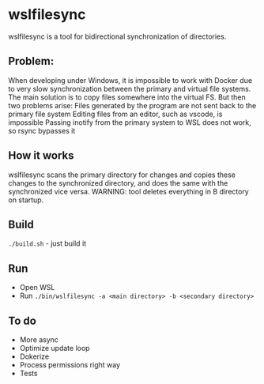 # wslfilesync
wslfilesync is a tool for bidirectional synchronization of directories.

## Problem:
When developing under Windows, it is impossible to work with Docker due to very slow synchronization between the primary and virtual file systems. The main solution is to copy files somewhere into the virtual FS. But then two problems arise:
Files generated by the program are not sent back to the primary file system
Editing files from an editor, such as vscode, is impossible
Passing inotify from the primary system to WSL does not work, so rsync bypasses it

## How it works
wslfilesync scans the primary directory for changes and copies these changes to the synchronized directory, and does the same with the synchronized vice versa.
WARNING: tool deletes everything in B directory on startup.

## Build
```./build.sh``` - just build it

## Run
- Open WSL
- Run ```./bin/wslfilesync -a <main directory> -b <secondary directory>```

## To do
- More async
- Optimize update loop
- Dokerize
- Process permissions right way
- Tests